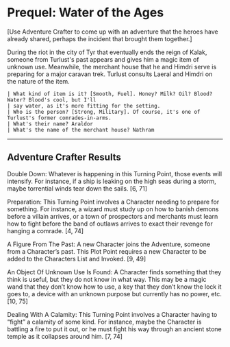 # Prequel: Water of the Ages

[Use Adventure Crafter to come up with an adventure that the heroes have already shared, perhaps the incident that brought them together.]

During the riot in the city of Tyr that eventually ends the reign of Kalak, someone from Turlust's past appears and gives him a magic item of unknown use. Meanwhile, the merchant house that he and Himdri serve is preparing for a major caravan trek. Turlust consults Laeral and Himdri on the nature of the item.

	| What kind of item is it? [Smooth, Fuel]. Honey? Milk? Oil? Blood? Water? Blood's cool, but I'll
	| say water, as it's more fitting for the setting.
	| Who is the person? [Strong, Military]. Of course, it's one of Turlust's former comrades-in-arms.
	| What's their name? Araldor
	| What's the name of the merchant house? Nathram

---

## Adventure Crafter Results

Double Down: Whatever is happening in this Turning Point, those events will intensify. For instance, if a ship is leaking on the high seas during a storm, maybe torrential winds tear down the sails. [6, 71]

Preparation: This Turning Point involves a Character needing to prepare for something. For instance, a wizard must study up on how to banish demons before a villain arrives, or a town of prospectors and merchants must learn how to fight before the band of outlaws arrives to exact their revenge for hanging a comrade. [4, 74]

A Figure From The Past: A new Character joins the Adventure, someone from a Character’s past. This Plot Point requires a new Character to be added to the Characters List and Invoked. [9, 49]

An Object Of Unknown Use Is Found: A Character finds something that they think is useful, but they do not know in what way. This may be a magic wand that they don’t know how to use, a key that they don’t know the lock it goes to, a device with an unknown purpose but currently has no power, etc. [10, 75]

Dealing With A Calamity: This Turning Point involves a Character having to “fight” a calamity of some kind. For instance, maybe the Character is battling a fire to put it out, or he must fight his way through an ancient stone temple as it collapses around him. [7, 74] 

